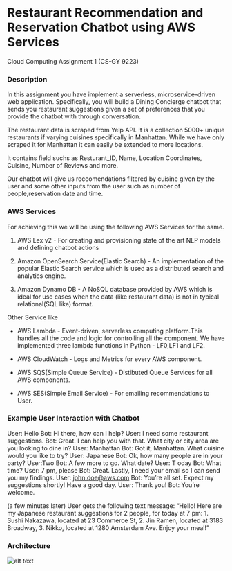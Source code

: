 # Restaurant Recommendation and Reservation Chatbot using AWS Services
Cloud Computing Assignment 1 (CS-GY 9223)

### Description
In this assignment you have implement a serverless, microservice-driven web application. Specifically, you will build a Dining Concierge chatbot that sends you restaurant suggestions given a set of preferences that you provide the chatbot with through conversation.

The restaurant data is scraped from Yelp API. It is a collection 5000+ unique restaurants if varying cuisines specifically in Manhattan. While we have only scraped it for Manhattan it can easily be extended to more locations.

It contains field suchs as Resturant_ID, Name, Location Coordinates, Cuisine, Number of Reviews and more.

Our chatbot will give us reccomendations filtered by cuisine given by the user and some other inputs from the user such as number of people,reservation date and time.

### AWS Services
For achieving this we will be using the following AWS Services for the same.

1. AWS Lex v2 - For creating and provisioning state of the art NLP models and defining chatbot actions

2. Amazon OpenSearch Service(Elastic Search) - An implementation of the popular Elastic Search service which is used as a distributed search and analytics engine.

3. Amazon Dynamo DB -  A NoSQL database provided by AWS which is ideal for use cases when the data (like restaurant data) is not in typical relational(SQL like) format.

Other Service like

- AWS Lambda - Event-driven, serverless computing platform.This handles all the code and logic for controlling all the component. We have implemented three lambda functions in Python - LF0,LF1 and LF2.

- AWS CloudWatch - Logs and Metrics for every AWS component.

- AWS SQS(Simple Queue Service) - Distibuted Queue Services for all AWS components.

- AWS SES(Simple Email Service) - For emailing recommendations to User.

### Example User Interaction with Chatbot

User: Hello
Bot: Hi there, how can I help?
User: I need some restaurant suggestions.
Bot: Great. I can help you with that. What city or city area are you looking to dine in?
User: Manhattan
Bot: Got it, Manhattan. What cuisine would you like to try?
User: Japanese
Bot: Ok, how many people are in your party?
User:Two
Bot: A few more to go. What date?
User: T oday
Bot: What time?
User: 7 pm, please
Bot: Great. Lastly, I need your email so I can send you my findings.
User: john.doe@aws.com
Bot: You’re all set. Expect my suggestions shortly! Have a good day.
User: Thank you!
Bot: You’re welcome.

(a few minutes later)
User gets the following text message:
“Hello! Here are my Japanese restaurant suggestions for 2 people, for today at 7 pm: 1. Sushi Nakazawa, located at 23 Commerce St, 2. Jin Ramen, located at 3183 Broadway, 3. Nikko, located at 1280 Amsterdam Ave. Enjoy your meal!”

### Architecture

![alt text](https://github.com/abhishek66642/Restaurant-Recommendation-Chatbot-Cloud/blob/master/images/Architecture.png)